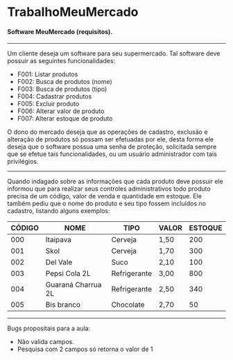 # TrabalhoMeuMercado
#### Software MeuMercado (requisitos).
----------


Um cliente deseja um software para seu supermercado. Tal software deve possuir as
seguintes funcionalidades:

* F001: Listar produtos
* F002: Busca de produtos (nome)
* F003: Busca de produtos (tipo)
* F004: Cadastrar produtos
* F005: Excluir produto
* F006: Alterar valor de produto
* F007: Alterar estoque de produto

O dono do mercado deseja que as operações de cadastro, exclusão e alteração de produtos
só possam ser efetuadas por ele, desta forma ele deseja que o software possua uma senha de
proteção, solicitada sempre que se efetue tais funcionalidades, ou um usuário administrador com
tais privilégios.

----------

Quando indagado sobre as informações que cada produto deve possuir ele informou que
para realizar seus controles administrativos todo produto precisa de um código, valor de venda
e quantidade em estoque. Ele também pediu que o nome do produto e seu tipo fossem incluídos
no cadastro, listando alguns exemplos:

CÓDIGO | NOME | TIPO | VALOR | ESTOQUE
--- | --- | --- | --- | --- |
000 | Itaipava | Cerveja | 1,50 | 200
001 | Skol | Cerveja | 1,70 | 300
002 | Del Vale | Suco | 2,10 | 100
003 | Pepsi Cola 2L | Refrigerante | 3,00 | 800
004 | Guaraná Charrua 2L | Refrigerante | 2,50 | 340
005 | Bis branco | Chocolate | 2,70 | 50 

----------

Bugs propositais para a aula:

* Não valida campos.
* Pesquisa com 2 campos só retorna o valor de 1
